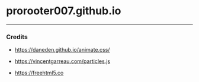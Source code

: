 # prorooter007.github.io
---
### Credits
- https://daneden.github.io/animate.css/

- https://vincentgarreau.com/particles.js

- https://freehtml5.co
